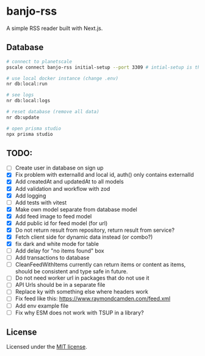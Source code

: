 # banjo-rss

A simple RSS reader built with Next.js.

## Database

```bash
# connect to planetscale
pscale connect banjo-rss initial-setup --port 3309 # intial-setup is the branch name in planetscale

# use local docker instance (change .env)
nr db:local:run

# see logs
nr db:local:logs

# reset database (remove all data)
nr db:update

# open prisma studio
npx prisma studio
```

## TODO:

-   [ ] Create user in database on sign up
-   [x] Fix problem with externalId and local id, auth() only contains externalId
-   [x] Add createdAt and updatedAt to all models
-   [x] Add validation and workflow with zod
-   [x] Add logging
-   [ ] Add tests with vitest
-   [x] Make own model separate from database model
-   [x] Add feed image to feed model
-   [x] Add public id for feed model (for url)
-   [x] Do not return result from repository, return result from service?
-   [x] Fetch client side for dynamic data instead (or combo?)
-   [x] fix dark and white mode for table
-   [ ] Add delay for "no items found" box
-   [ ] Add transactions to database
-   [ ] CleanFeedWithItems currently can return items or content as items, should be consistent and type safe in future.
-   [ ] Do not need worker url in packages that do not use it 
-   [ ] API Urls should be in a separate file
-   [ ] Replace ky with something else where headers work
-   [ ] Fix feed like this: https://www.raymondcamden.com/feed.xml
-   [ ] Add env example file
-   [ ] Fix why ESM does not work with TSUP in a library?

## License

Licensed under the [MIT license](https://github.com/shadcn/ui/blob/main/LICENSE.md).

